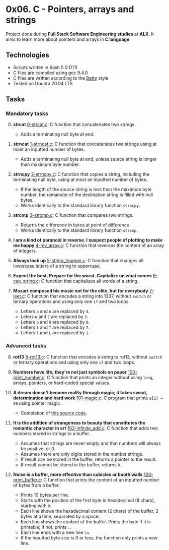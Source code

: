 # 0x06. C - Pointers, arrays and strings

Project done during **Full Stack Software Engineering studies** at **ALX**. It aims to learn more about pointers and arrays in **C language**.

## Technologies
* Scripts written in Bash 5.0.17(1)
* C files are compiled using gcc 9.4.0
* C files are written according to the [Betty](https://github.com/alx-tools/Betty) style
* Tested on Ubuntu 20.04 LTS


## Tasks

### Mandatory tasks

0. **strcat**
   [0-strcat.c](./0-strcat.c): C function that concatenates two strings.
    * Adds a terminating null byte at end.

1. **strncat**
   [1-strncat.c](./1-strncat.c): C function that concatenates two strings using at most
  an inputted number of bytes.
    * Adds a terminating null byte at end, unless source string is longer than maximum byte
    number.

2. **strncpy**
   [2-strncpy.c](./2-strncpy.c): C function that copies a string, including the
  terminating null byte, using at most an inputted number of bytes.
    * If the length of the source string is less than the maximum byte number,
    the remainder of the destination string is filled with null bytes.
    * Works identically to the standard library function `strncpy`.

3. **strcmp**
   [3-strcmp.c](./3-strcmp.c): C function that compares two strings.
    * Returns the difference in bytes at point of difference.
    * Works identically to the standard library function `strcmp`.

4. **I am a kind of paranoid in reverse. I suspect people of plotting to make me happy**
   [4-rev_array.c](./4-rev_array.c): C function that reverses the content of an
  array of integers.

5. **Always look up**
   [5-string_toupper.c](./5-string_toupper.c): C function that changes all lowercase
  letters of a string to uppercase.

6. **Expect the best. Prepare for the worst. Capitalize on what comes**
   [6-cap_string.c](./6-cap_string.c): C function that capitalizes all words of a string.

7. **Mozart composed his music not for the elite, but for everybody**
   [7-leet.c](./7-leet.c): C function that encodes a string into 1337, without
  `switch` or ternary operations and using only one `if` and two loops.
    * Letters `a` and `A` are replaced by `4`.
    * Leters `e` and `E` are replaced by `3`.
    * Letters `o` and `O` are replaced by `0`.
    * Letters `t` and `T` are replaced by `7`.
    * Letters `l` and `L` are replaced by `1`.



### Advanced tasks

8. **rot13**
   [8-rot13.c](./8-rot13.c): C function that encodes a string to rot13, without
  `switch` or ternary operations and using only one `if` and two loops.

9. **Numbers have life; they're not just symbols on paper**
   [100-print_number.c](./100-print_number.c): C function that prints an integer
  without using `long`, arrays, pointers, or hard-coded special values.

10. **A dream doesn't become reality through magic; it takes sweat, determination and hard work**
   [101-magic.c](./101-magic.c): C program that prints `a[2] = 98` using pointer magic.
    * Completion of [this source code](https://github.com/holbertonschool/make_magic_happen/blob/master/magic.c).

11. **It is the addition of strangeness to beauty that constitutes the romantic character in art**
   [102-infinite_add.c](./102-infinite_add.c): C function that adds two numbers stored
  in strings to a buffer.
    * Assumes that strings are never empty and that numbers will always be positive, or 0.
    * Assumes there are only digits stored in the number strings.
    * If result can be stored in the buffer, returns a pointer to the result.
    * If result cannot be stored in the buffer, returns `0`.

12. **Noise is a buffer, more effective than cubicles or booth walls**
   [103-print_buffer.c](./103-print_buffer.c): C function that prints the content of an
  inputted number of bytes from a buffer.
    * Prints 10 bytes per line.
    * Starts with the position of the first byte in hexadecimal (8 chars), starting with `0`.
    * Each line shows the hexadecimal content (2 chars) of the buffer, 2 bytes at a time, separated by a space.
    * Each line shows the content of the buffer. Prints the byte if it is printable; if not, prints `.`.
    * Each line ends with a new line `\n`.
    * If the inputted byte size is 0 or less, the function only prints a new line.